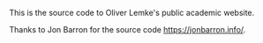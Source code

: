 This is the source code to Oliver Lemke's public academic website.

Thanks to Jon Barron for the source code https://jonbarron.info/.
